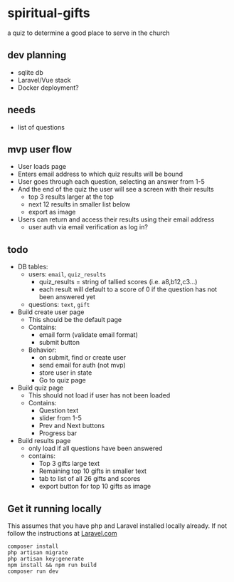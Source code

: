 # spiritual-gifts

a quiz to determine a good place to serve in the church

## dev planning

-   sqlite db
-   Laravel/Vue stack
-   Docker deployment?

## needs

-   list of questions

## mvp user flow

-   User loads page
-   Enters email address to which quiz results will be bound
-   User goes through each question, selecting an answer from 1-5
-   And the end of the quiz the user will see a screen with their results
    -   top 3 results larger at the top
    -   next 12 results in smaller list below
    -   export as image
-   Users can return and access their results using their email address
    -   user auth via email verification as log in?

## todo

-   DB tables:
    -   users: `email`, `quiz_results`
        -   quiz_results = string of tallied scores (i.e. a8,b12,c3...)
        -   each result will default to a score of 0 if the question has not been answered yet
    -   questions: `text`, `gift`
-   Build create user page
    -   This should be the default page
    -   Contains:
        -   email form (validate email format)
        -   submit button
    -   Behavior:
        -   on submit, find or create user
        -   send email for auth (not mvp)
        -   store user in state
        -   Go to quiz page
-   Build quiz page
    -   This should not load if user has not been loaded
    -   Contains:
        -   Question text
        -   slider from 1-5
        -   Prev and Next buttons
        -   Progress bar
-   Build results page
    -   only load if all questions have been answered
    -   contains:
        -   Top 3 gifts large text
        -   Remaining top 10 gifts in smaller text
        -   tab to list of all 26 gifts and scores
        -   export button for top 10 gifts as image

## Get it running locally

This assumes that you have php and Laravel installed locally already. If not follow the instructions at [Laravel.com](https://laravel.com/docs/11.x/installation)

```
composer install
php artisan migrate
php artisan key:generate
npm install && npm run build
composer run dev
```

